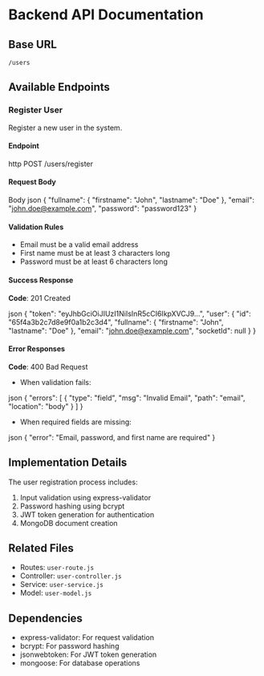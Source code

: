 # Backend API Documentation

## Base URL

`/users`

## Available Endpoints

### Register User

Register a new user in the system.

#### Endpoint

http
POST /users/register

#### Request Body

Body
json
{
"fullname": {
"firstname": "John",
"lastname": "Doe"
},
"email": "john.doe@example.com",
"password": "password123"
}

#### Validation Rules

- Email must be a valid email address
- First name must be at least 3 characters long
- Password must be at least 6 characters long

#### Success Response

**Code**: 201 Created

json
{
"token": "eyJhbGciOiJIUzI1NiIsInR5cCI6IkpXVCJ9...",
"user": {
"id": "65f4a3b2c7d8e9f0a1b2c3d4",
"fullname": {
"firstname": "John",
"lastname": "Doe"
},
"email": "john.doe@example.com",
"socketId": null
}
}

#### Error Responses

**Code**: 400 Bad Request

- When validation fails:

json
{
"errors": [
{
"type": "field",
"msg": "Invalid Email",
"path": "email",
"location": "body"
}
]
}

- When required fields are missing:

json
{
"error": "Email, password, and first name are required"
}

## Implementation Details

The user registration process includes:

1. Input validation using express-validator
2. Password hashing using bcrypt
3. JWT token generation for authentication
4. MongoDB document creation

## Related Files

- Routes: `user-route.js`
- Controller: `user-controller.js`
- Service: `user-service.js`
- Model: `user-model.js`

## Dependencies

- express-validator: For request validation
- bcrypt: For password hashing
- jsonwebtoken: For JWT token generation
- mongoose: For database operations
